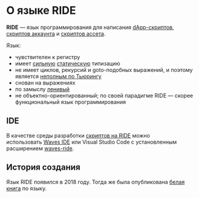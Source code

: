 # О языке RIDE

**RIDE** — язык программирования для написания [dApp-скриптов](/blockchain/dapp-script.md), [скриптов аккаунта](/blockchain/account-script.md) и [скриптов ассета](/blockchain/asset-script.md).

Язык:

* чувствителен к регистру
* имеет [сильную](https://ru.wikipedia.org/wiki/Сильная_и_слабая_типизация) [статическую](https://ru.wikipedia.org/wiki/Статическая_типизация) типизацию
* не имеет циклов, рекурсий и goto-подобных выражений, и поэтому является [неполным по Тьюрингу](https://ru.wikipedia.org/wiki/Полнота_по_Тьюрингу)
* снован на выражениях
* по замыслу [ленивый](/ride/immutable-variables.md)
* не объектно-ориентированный; по своей парадигме RIDE — скорее функциональный язык программирования

## IDE

В качестве среды разработки [скриптов на RIDE](/ride/ride-script.md) можно использовать [Waves IDE](/developer-tools/waves-ide.md) или Visual Studio Code с установленным расширением [waves-ride](https://marketplace.visualstudio.com/items?itemName=wavesplatform.waves-ride).

## История создания

Язык RIDE появился в 2018 году. Тогда же была опубликована [белая книга](https://wavesplatform.com/files/docs/white_paper_waves_smart_contracts.pdf) по языку.  
